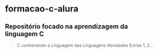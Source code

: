 # formacao-c-alura
## Repositório focado na aprendizagem da linguagem C
> C conhecendo a Linguagem das Linguagens
> Atividades Extras 1, 2...
